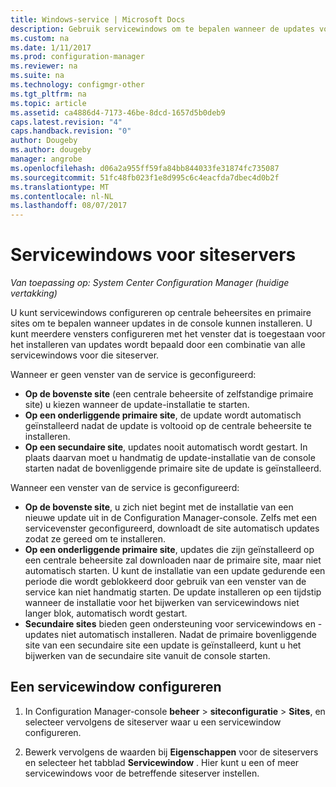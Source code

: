 ```yaml
---
title: Windows-service | Microsoft Docs
description: Gebruik servicewindows om te bepalen wanneer de updates voor het installeren van System Center Configuration Manager-sites.
ms.custom: na
ms.date: 1/11/2017
ms.prod: configuration-manager
ms.reviewer: na
ms.suite: na
ms.technology: configmgr-other
ms.tgt_pltfrm: na
ms.topic: article
ms.assetid: ca4886d4-7173-46be-8dcd-1657d5b0deb9
caps.latest.revision: "4"
caps.handback.revision: "0"
author: Dougeby
ms.author: dougeby
manager: angrobe
ms.openlocfilehash: d06a2a955ff59fa84bb844033fe31874fc735087
ms.sourcegitcommit: 51fc48fb023f1e8d995c6c4eacfda7dbec4d0b2f
ms.translationtype: MT
ms.contentlocale: nl-NL
ms.lasthandoff: 08/07/2017
---
```

#  <a name="service-windows-for-site-servers"></a>Servicewindows voor siteservers

*Van toepassing op: System Center Configuration Manager (huidige vertakking)*

U kunt servicewindows configureren op centrale beheersites en primaire sites om te bepalen wanneer updates in de console kunnen installeren.  U kunt meerdere vensters configureren met het venster dat is toegestaan voor het installeren van updates wordt bepaald door een combinatie van alle servicewindows voor die siteserver.

Wanneer er geen venster van de service is geconfigureerd:
- **Op de bovenste site** (een centrale beheersite of zelfstandige primaire site) u kiezen wanneer de update-installatie te starten.
- **Op een onderliggende primaire site**, de update wordt automatisch geïnstalleerd nadat de update is voltooid op de centrale beheersite te installeren.
- **Op een secundaire site**, updates nooit automatisch wordt gestart. In plaats daarvan moet u handmatig de update-installatie van de console starten nadat de bovenliggende primaire site de update is geïnstalleerd.

Wanneer een venster van de service is geconfigureerd:
- **Op de bovenste site**, u zich niet begint met de installatie van een nieuwe update uit in de Configuration Manager-console. Zelfs met een servicevenster geconfigureerd, downloadt de site automatisch updates zodat ze gereed om te installeren.  
- **Op een onderliggende primaire site**, updates die zijn geïnstalleerd op een centrale beheersite zal downloaden naar de primaire site, maar niet automatisch starten. U kunt de installatie van een update gedurende een periode die wordt geblokkeerd door gebruik van een venster van de service kan niet handmatig starten. De update installeren op een tijdstip wanneer de installatie voor het bijwerken van servicewindows niet langer blok, automatisch wordt gestart.
- **Secundaire sites** bieden geen ondersteuning voor servicewindows en -updates niet automatisch installeren. Nadat de primaire bovenliggende site van een secundaire site een update is geïnstalleerd, kunt u het bijwerken van de secundaire site vanuit de console starten.

## <a name="to-configure-a-service-window"></a>Een servicewindow configureren

1.  In Configuration Manager-console **beheer** > **siteconfiguratie** > **Sites**, en selecteer vervolgens de siteserver waar u een servicewindow configureren.  

2.  Bewerk vervolgens de waarden bij **Eigenschappen** voor de siteservers en selecteer het tabblad **Servicewindow** . Hier kunt u een of meer servicewindows voor de betreffende siteserver instellen.  
